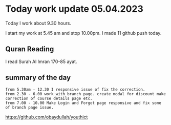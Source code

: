 # Today work update 05.04.2023

Today I work about 9.30 hours.

I start my work at 5.45 am and stop 10.00pm.
I made 11 github push today.

## Quran Reading

I read Surah Al Imran 170-85 ayat.

## summary of the day

    from 5.30am - 12.30 I responsive issue of fix the correction.
    from 2.30 - 6.00 work with branch page. create modal for discount make correction of course details page etc.
    from 7.00 - 10.00 Make Login and Forgot page responsive and fix some of branch page issue.

https://github.com/obaydullah/youthict
